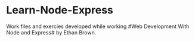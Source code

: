 # Learn-Node-Express
Work files and exercies developed while working  #Web Development With Node and Express# by Ethan Brown.
